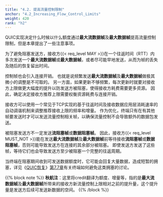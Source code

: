 ```yaml
---
title: "4.2. 提高流量控制限制"
anchor: "4.2_Increasing_Flow_Control_Limits"
weight: 420
rank: "h2"
---
```


QUIC实现决定什么时候以什么额度通过**最大流数据帧**及**最大数据帧**提高流量控制限制，但是本章提出了一些注意事项。

为了避免阻塞发送方，接收方{{< req_level MAY >}}在一个往返时间（RTT）内多次发送一个**最大流数据帧**或**最大数据帧**，或者尽可能早地发送，从而为帧的丢失及随后的恢复留出时间。

控制帧也会引入连接开销。
也就是说频繁发送**最大流数据帧**及**最大数据帧**做极其微小的调整是不可取的。
另一方面，如果更新不够频繁，每次更新时就要对接收方上限做更大幅度的提升以防发送方被阻塞，使得接收方耗费需要更多资源。
因此，确定决定接收方推荐上限需要权衡资源耗费与连接开销。

接收方可以使用一个常见于TCP实现的基于往返时间及接收数据应用层消耗速率的自动调谐机制来调整推荐接收上限的频率和增量。
作为优化，终端只有在有其他帧要发送时才可以发送流量控制相关帧，以确保流量控制不会导致额外的数据包发送。

被阻塞发送方不一定发送**流阻塞帧**或**数据阻塞帧**。
因此，接收方{{< req_level MUST_NOT >}}能在发送**最大流数据帧**及**最大数据帧**前等待接收**流阻塞帧**或**数据阻塞帧**，否则可能导致发送方在连接的其余部分被阻塞。
即使发送方发送了这些帧，等待它们也会导致发送方至少被阻塞一个完整的往返周期。

当终端在阻塞期间收到可发送数据额度时，它可能会回复大量数据，造成短暂的拥塞，详见《[QUIC恢复](../RFC9002_Chinese_Simplified)》[第7.7章](../RFC9002_Chinese_Simplified/#7.7_Pacing)有关终端如何避免这类拥塞的讨论。

{{% block note %}}
**秋航注**：这里将credit翻译为额度、增量等，指的是**最大流数据帧**及**最大数据帧**所带来的接收方新流量控制上限相对之前的提升量，这个提升量是发送方后续可发送新数据的空间。
{{% /block %}}